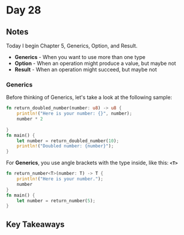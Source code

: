 # Day 28

## Notes

Today I begin Chapter 5, Generics, Option, and Result.

- **Generics** - When you want to use more than one type
- **Option** - When an operation might produce a value, but maybe not
- **Result** - When an operation might succeed, but maybe not

### Generics

Before thinking of Generics, let's take a look at the following sample:

```rust
fn return_doubled_number(number: u8) -> u8 {
    println!("Here is your number: {}", number);
    number * 2
    
}
fn main() {
    let number = return_doubled_number(10);
    println!("Doubled number: {number}");
}
```

For **Generics**, you use angle brackets with the type inside, like this: **`<T>`**

```rust
fn return_number<T>(number: T) -> T {
    println!("Here is your number.");
    number
}
fn main() {
    let number = return_number(5);
}
```

## Key Takeaways
